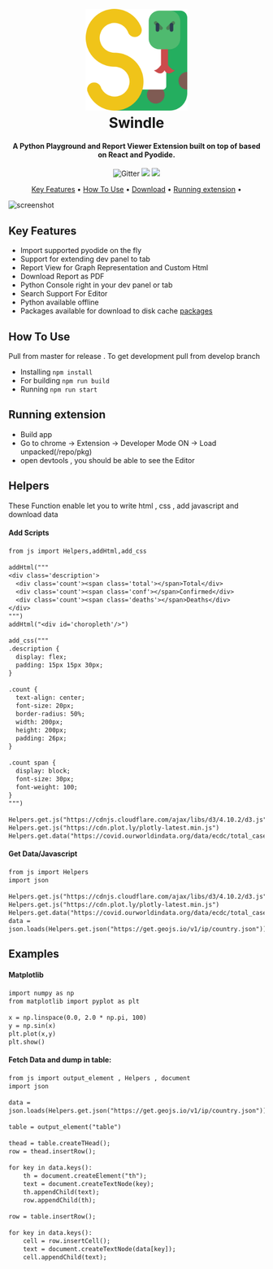 <h1 align="center">
<br>
<a><img src="https://raw.githubusercontent.com/Mario2334/swindle/master/ide/public/images/letter-s.svg" width="200"></a>
<br>
  Swindle
<br>
</h1>
<h4 align="center">A Python Playground and Report Viewer Extension built on top of based on React and Pyodide.</h4>
<p align="center">
  <img src="https://img.shields.io/badge/python-v3.7.4-informational" alt="Gitter">
  <a href="https://gitter.im/swindle-python/community"><img src="https://badges.gitter.im/swindle-python/community.svg"></a>
  <a href="https://saythanks.io/to/sanketm221995%40yahoo.co.in">
      <img src="https://img.shields.io/badge/SayThanks.io-%E2%98%BC-1EAEDB.svg">
  </a>
  
</p>
<p align="center">
  <a href="#key-features">Key Features</a> •
  <a href="#how-to-use">How To Use</a> •
  <a href="#download">Download</a> •
  <a href="#running-extension">Running extension</a> •
</p>

![screenshot](https://raw.githubusercontent.com/Mario2334/swindle/master/ide/public/images/walkthrough.gif)

## Key Features

* Import supported pyodide on the fly
* Support for extending dev panel to tab
* Report View for Graph Representation and Custom Html
* Download Report as PDF
* Python Console right in your dev panel or tab
* Search Support For Editor
* Python available offline
* Packages available for download to disk cache [packages](https://github.com/iodide-project/pyodide/tree/master/packages)

## How To Use
Pull from master for release . To get development pull from develop branch
* Installing `npm install`
* For building `npm run build`
* Running `npm run start`

## Running extension

* Build app
* Go to chrome -> Extension -> Developer Mode ON -> Load unpacked(/repo/pkg)
* open devtools , you should be able to see the Editor

## Helpers

These Function enable let you to write html , css , add javascript and 
download data

#### Add Scripts
```$python
from js import Helpers,addHtml,add_css

addHtml("""
<div class='description'>
  <div class='count'><span class='total'></span>Total</div>
  <div class='count'><span class='conf'></span>Confirmed</div>
  <div class='count'><span class='deaths'></span>Deaths</div>
</div>
""")
addHtml("<div id='choropleth'/>")

add_css("""
.description {
  display: flex;
  padding: 15px 15px 30px;
}

.count {
  text-align: center;
  font-size: 20px;
  border-radius: 50%;
  width: 200px;
  height: 200px;
  padding: 26px;
}

.count span {
  display: block;
  font-size: 30px;
  font-weight: 100;
}
""")

Helpers.get.js("https://cdnjs.cloudflare.com/ajax/libs/d3/4.10.2/d3.js")
Helpers.get.js("https://cdn.plot.ly/plotly-latest.min.js")
Helpers.get.data("https://covid.ourworldindata.org/data/ecdc/total_cases.csv")
```

#### Get Data/Javascript

 ```
from js import Helpers
import json

Helpers.get.js("https://cdnjs.cloudflare.com/ajax/libs/d3/4.10.2/d3.js") 
Helpers.get.js("https://cdn.plot.ly/plotly-latest.min.js") 
Helpers.get.data("https://covid.ourworldindata.org/data/ecdc/total_cases.csv") 
data = json.loads(Helpers.get.json("https://get.geojs.io/v1/ip/country.json"))

```

## Examples

#### Matplotlib
```
import numpy as np
from matplotlib import pyplot as plt

x = np.linspace(0.0, 2.0 * np.pi, 100)
y = np.sin(x)
plt.plot(x,y)
plt.show()
```
#### Fetch Data and dump in table:


```
from js import output_element , Helpers , document
import json

data = json.loads(Helpers.get.json("https://get.geojs.io/v1/ip/country.json"))

table = output_element("table")

thead = table.createTHead();
row = thead.insertRow();

for key in data.keys():
    th = document.createElement("th");
    text = document.createTextNode(key);
    th.appendChild(text);
    row.appendChild(th);

row = table.insertRow();

for key in data.keys():
    cell = row.insertCell();
    text = document.createTextNode(data[key]);
    cell.appendChild(text);
```
